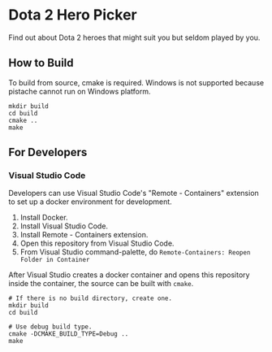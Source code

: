 # Dota 2 Hero Picker
Find out about Dota 2 heroes that might suit you but seldom played by you.

## How to Build
To build from source, cmake is required.
Windows is not supported because pistache cannot run on Windows platform.

```
mkdir build
cd build
cmake ..
make
```

## For Developers
### Visual Studio Code
Developers can use Visual Studio Code's "Remote - Containers" extension to set up a docker environment for development.

1. Install Docker.
2. Install Visual Studio Code.
3. Install Remote - Containers extension.
4. Open this repository from Visual Studio Code.
5. From Visual Studio command-palette, do `Remote-Containers: Reopen Folder in Container`

After Visual Studio creates a docker container and opens this repository inside the container, the source can be built with `cmake`.

```
# If there is no build directory, create one.
mkdir build
cd build

# Use debug build type.
cmake -DCMAKE_BUILD_TYPE=Debug ..
make
```